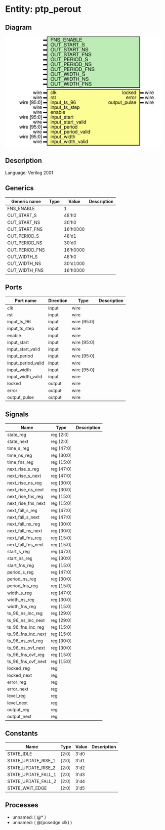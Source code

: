 # Entity: ptp_perout

## Diagram

![Diagram](ptp_perout.svg "Diagram")
## Description

Language: Verilog 2001
 
## Generics

| Generic name   | Type | Value    | Description |
| -------------- | ---- | -------- | ----------- |
| FNS_ENABLE     |      | 1        |             |
| OUT_START_S    |      | 48'h0    |             |
| OUT_START_NS   |      | 30'h0    |             |
| OUT_START_FNS  |      | 16'h0000 |             |
| OUT_PERIOD_S   |      | 48'd1    |             |
| OUT_PERIOD_NS  |      | 30'd0    |             |
| OUT_PERIOD_FNS |      | 16'h0000 |             |
| OUT_WIDTH_S    |      | 48'h0    |             |
| OUT_WIDTH_NS   |      | 30'd1000 |             |
| OUT_WIDTH_FNS  |      | 16'h0000 |             |
## Ports

| Port name          | Direction | Type        | Description |
| ------------------ | --------- | ----------- | ----------- |
| clk                | input     | wire        |             |
| rst                | input     | wire        |             |
| input_ts_96        | input     | wire [95:0] |             |
| input_ts_step      | input     | wire        |             |
| enable             | input     | wire        |             |
| input_start        | input     | wire [95:0] |             |
| input_start_valid  | input     | wire        |             |
| input_period       | input     | wire [95:0] |             |
| input_period_valid | input     | wire        |             |
| input_width        | input     | wire [95:0] |             |
| input_width_valid  | input     | wire        |             |
| locked             | output    | wire        |             |
| error              | output    | wire        |             |
| output_pulse       | output    | wire        |             |
## Signals

| Name               | Type       | Description |
| ------------------ | ---------- | ----------- |
| state_reg          | reg [2:0]  |             |
| state_next         | reg [2:0]  |             |
| time_s_reg         | reg [47:0] |             |
| time_ns_reg        | reg [30:0] |             |
| time_fns_reg       | reg [15:0] |             |
| next_rise_s_reg    | reg [47:0] |             |
| next_rise_s_next   | reg [47:0] |             |
| next_rise_ns_reg   | reg [30:0] |             |
| next_rise_ns_next  | reg [30:0] |             |
| next_rise_fns_reg  | reg [15:0] |             |
| next_rise_fns_next | reg [15:0] |             |
| next_fall_s_reg    | reg [47:0] |             |
| next_fall_s_next   | reg [47:0] |             |
| next_fall_ns_reg   | reg [30:0] |             |
| next_fall_ns_next  | reg [30:0] |             |
| next_fall_fns_reg  | reg [15:0] |             |
| next_fall_fns_next | reg [15:0] |             |
| start_s_reg        | reg [47:0] |             |
| start_ns_reg       | reg [30:0] |             |
| start_fns_reg      | reg [15:0] |             |
| period_s_reg       | reg [47:0] |             |
| period_ns_reg      | reg [30:0] |             |
| period_fns_reg     | reg [15:0] |             |
| width_s_reg        | reg [47:0] |             |
| width_ns_reg       | reg [30:0] |             |
| width_fns_reg      | reg [15:0] |             |
| ts_96_ns_inc_reg   | reg [29:0] |             |
| ts_96_ns_inc_next  | reg [29:0] |             |
| ts_96_fns_inc_reg  | reg [15:0] |             |
| ts_96_fns_inc_next | reg [15:0] |             |
| ts_96_ns_ovf_reg   | reg [30:0] |             |
| ts_96_ns_ovf_next  | reg [30:0] |             |
| ts_96_fns_ovf_reg  | reg [15:0] |             |
| ts_96_fns_ovf_next | reg [15:0] |             |
| locked_reg         | reg        |             |
| locked_next        | reg        |             |
| error_reg          | reg        |             |
| error_next         | reg        |             |
| level_reg          | reg        |             |
| level_next         | reg        |             |
| output_reg         | reg        |             |
| output_next        | reg        |             |
## Constants

| Name                | Type  | Value | Description |
| ------------------- | ----- | ----- | ----------- |
| STATE_IDLE          | [2:0] | 3'd0  |             |
| STATE_UPDATE_RISE_1 | [2:0] | 3'd1  |             |
| STATE_UPDATE_RISE_2 | [2:0] | 3'd2  |             |
| STATE_UPDATE_FALL_1 | [2:0] | 3'd3  |             |
| STATE_UPDATE_FALL_2 | [2:0] | 3'd4  |             |
| STATE_WAIT_EDGE     | [2:0] | 3'd5  |             |
## Processes
- unnamed: ( @* )
- unnamed: ( @(posedge clk) )
